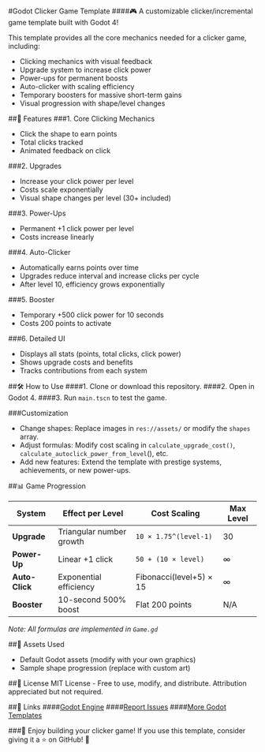 #Godot Clicker Game Template
####🎮 A customizable clicker/incremental game template built with Godot 4!

This template provides all the core mechanics needed for a clicker game, including:
- Clicking mechanics with visual feedback
- Upgrade system to increase click power
- Power-ups for permanent boosts
- Auto-clicker with scaling efficiency
- Temporary boosters for massive short-term gains
- Visual progression with shape/level changes

##🚀 Features
###1. Core Clicking Mechanics
- Click the shape to earn points
- Total clicks tracked
- Animated feedback on click

###2. Upgrades
- Increase your click power per level
- Costs scale exponentially
- Visual shape changes per level (30+ included)

###3. Power-Ups
- Permanent +1 click power per level
- Costs increase linearly

###4. Auto-Clicker
- Automatically earns points over time
- Upgrades reduce interval and increase clicks per cycle
- After level 10, efficiency grows exponentially

###5. Booster
- Temporary +500 click power for 10 seconds
- Costs 200 points to activate

###6. Detailed UI
- Displays all stats (points, total clicks, click power)
- Shows upgrade costs and benefits
- Tracks contributions from each system

##🛠️ How to Use
####1. Clone or download this repository.
####2. Open in Godot 4.
####3. Run `main.tscn` to test the game.

###Customization
- Change shapes: Replace images in `res://assets/` or modify the `shapes` array.
- Adjust formulas: Modify cost scaling in `calculate_upgrade_cost()`, `calculate_autoclick_power_from_level`(), etc.
- Add new features: Extend the template with prestige systems, achievements, or new power-ups.

##📊 Game Progression

| System      | Effect per Level           | Cost Scaling               | Max Level |
|-------------|----------------------------|----------------------------|-----------|
| **Upgrade** | Triangular number growth   | `10 × 1.75^(level-1)`      | 30        |
| **Power-Up** | Linear +1 click           | `50 + (10 × level)`        | ∞         |
| **Auto-Click** | Exponential efficiency   | Fibonacci(level+5) × 15    | ∞         |
| **Booster** | 10-second 500% boost      | Flat 200 points            | N/A       |

*Note: All formulas are implemented in `Game.gd`*

##🎨 Assets Used
- Default Godot assets (modify with your own graphics)
- Sample shape progression (replace with custom art)

##📜 License
MIT License - Free to use, modify, and distribute. Attribution appreciated but not required.

##🔗 Links
####[Godot Engine](https://godotengine.org/ "Godot Engine")
####[Report Issues](https://github.com/yourusername/clicker-game-godot/issues "Report Issues")
####[More Godot Templates](https://github.com/topics/godot-template "More Godot Templates")

###🌟 Enjoy building your clicker game!
If you use this template, consider giving it a ⭐ on GitHub! 🚀
